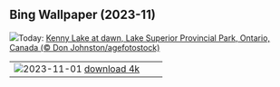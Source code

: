 ## Bing Wallpaper (2023-11)
![](https://www.bing.com/th?id=OHR.KennyLake_EN-CA8728888429_UHD.jpg&w=1000)Today: [Kenny Lake at dawn, Lake Superior Provincial Park, Ontario, Canada (© Don Johnston/agefotostock)](https://www.bing.com/th?id=OHR.KennyLake_EN-CA8728888429_UHD.jpg)

|      |      |      |
| :----: | :----: | :----: |
|![](https://www.bing.com/th?id=OHR.HalloweenPorchAI_EN-CA3930068285_UHD.jpg&pid=hp&w=384&h=216&rs=1&c=4)2023-11-01 [download 4k](https://www.bing.com/th?id=OHR.HalloweenPorchAI_EN-CA3930068285_UHD.jpg)|